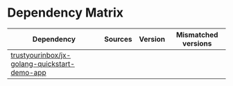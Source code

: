 # Dependency Matrix

Dependency | Sources | Version | Mismatched versions
---------- | ------- | ------- | -------------------
[trustyourinbox/jx-golang-quickstart-demo-app](https://github.com/trustyourinbox/jx-golang-quickstart-demo-app.git) |  | []() | 
